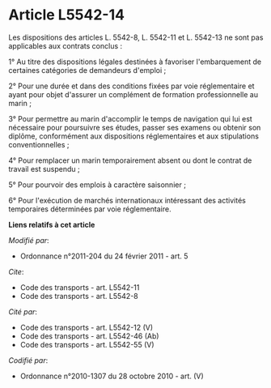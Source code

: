 # Article L5542-14

Les dispositions des articles L. 5542-8, L. 5542-11 et    L. 5542-13  ne sont pas applicables aux contrats conclus : 

1° Au titre des dispositions légales destinées à favoriser l'embarquement de certaines catégories de demandeurs d'emploi ; 

2° Pour une durée et dans des conditions fixées par voie réglementaire et ayant pour objet d'assurer un complément de
formation professionnelle au marin ; 

3° Pour permettre au marin d'accomplir le temps de navigation qui lui est nécessaire pour poursuivre ses études, passer ses
examens ou obtenir son diplôme, conformément aux dispositions réglementaires et aux stipulations conventionnelles ; 

4° Pour remplacer un marin temporairement absent ou dont le contrat de travail est suspendu ; 

5° Pour pourvoir des emplois à caractère saisonnier ; 

6° Pour l'exécution de marchés internationaux intéressant des activités temporaires déterminées par voie réglementaire.

**Liens relatifs à cet article**

_Modifié par_:

  - Ordonnance n°2011-204 du 24 février 2011 - art. 5

_Cite_:

  - Code des transports - art. L5542-11
  - Code des transports - art. L5542-8

_Cité par_:

  - Code des transports - art. L5542-12 (V)
  - Code des transports - art. L5542-46 (Ab)
  - Code des transports - art. L5542-55 (V)

_Codifié par_:

  - Ordonnance n°2010-1307 du 28 octobre 2010 - art. (V)
